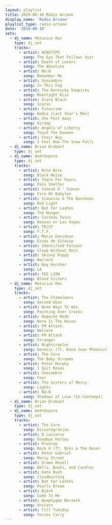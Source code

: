 ```yaml
---
layout: playlist
title: 2019-08-10 Radio Arcane
display_name: 'Radio Arcane'
playlist_type: radio-arcane
date: '2019-08-10'
sets:
  - dj_name: Motuvius Rex
    type: dj_set
    tracks:
      - artist: WINGTIPS
        song: The Eye That Follows Suit
      - artist: Death of Lovers
        song: The Absolute
      - artist: NU:N
        song: Remember Me
      - artist: Sonsombre
        song: In This Fog
      - artist: The Kentucky Vampires
        song: Moonlight Kiss
      - artist: Scary Black
        song: Icarus
      - artist: Fotocrime
        song: Nadia (Last Year's Men)
      - artist: She Past Away
        song: Girdap
      - artist: Angels of Liberty
        song: Touch The Daemon
      - artist: Choir Boy
        song: I Feel How The Snow Falls
  - dj_name: Brian Drabant
    type: dj_set        
  - dj_name: AndrOspore
    type: dj_set
    tracks:
      - artist: Nite Nite
        song: Black Noise
      - artist: Tears For Fears
        song: Pale Shelter
      - artist: Sinead O ' Connor
        song: Fire On Babylon
      - artist: Siouxsie & The Banshees
        song: Red Light
      - artist: Bat For Lashes
        song: The Hunger
      - artist: Cocteau Twins
        song: Heaven or Las Vegas
      - artist: TR/ST
        song: F.T.F.
      - artist: Marie Davidson
        song: Exces de Vitesse
      - artist: Identified Patient
        song: Sleep Without Rest
      - artist: Skinny Puppy
        song: Warlock
      - artist: Boy Harsher
        song: LA
      - artist: FEE LION
        song: Blood Sisters        
  - dj_name: Motuvius Rex
    type: dj_set
    tracks:
      - artist: The Chameleons
        song: Second Skin
      - artist: Nine Ways To Win
        song: Painting Over Cracks
      - artist: Depeche Mode
        song: Here Is The House
      - artist: FM Attack
        song: Believe
      - artist: FM Attack
        song: Stranger
      - artist: Nightcrawler
        song: Genesis (ft. Dana Jean Phoenix)
      - artist: The Cure
        song: The Baby Screams
      - artist: Peter Murphy
        song: I Spit Roses
      - artist: Sonsombre
        song: Fear
      - artist: The Sisters of Mercy
        song: Lights
      - artist: NU:N
        song: Shadows of Love (In Contempt)
  - dj_name: Brian Drabant
    type: dj_set
  - dj_name: AndrOspore
    type: dj_set
    tracks:
      - artist: The Cure
        song: Disintegration
      - artist: Q Lazzarus
        song: Goodbye Horses
      - artist: Kleerup
        song: Rock U (ft. Niki & The Dove)
      - artist: Peter Gabriel
        song: Mercy Street
      - artist: Grame Revell
        song: Bells, Books, and Candles
      - artist: Kate Bush
        song: Cloudbusting
      - artist: Bat For Lashes
        song: Pearls Dream
      - artist: Björk
        song: Come To Me
      - artist: Apoptygma Berzerk
        song: Unicorn
      - artist: Till Tuesday
        song: Voices Carry
---
```

